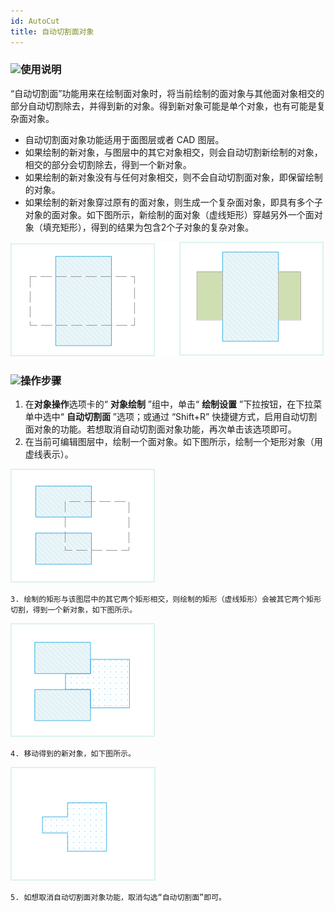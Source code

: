 ```yaml
---
id: AutoCut
title: 自动切割面对象
---
```

### ![](../../../img/read.gif)使用说明

“自动切割面”功能用来在绘制面对象时，将当前绘制的面对象与其他面对象相交的部分自动切割除去，并得到新的对象。得到新对象可能是单个对象，也有可能是复杂面对象。

* 自动切割面对象功能适用于面图层或者 CAD 图层。
* 如果绘制的新对象，与图层中的其它对象相交，则会自动切割新绘制的对象，相交的部分会切割除去，得到一个新对象。
* 如果绘制的新对象没有与任何对象相交，则不会自动切割面对象，即保留绘制的对象。
* 如果绘制的新对象穿过原有的面对象，则生成一个复杂面对象，即具有多个子对象的面对象。如下图所示，新绘制的面对象（虚线矩形）穿越另外一个面对象（填充矩形），得到的结果为包含2个子对象的复杂对象。
 
![](img/CutPGN4.png) 
  
### ![](../../../img/read.gif)操作步骤

1. 在**对象操作**选项卡的“ **对象绘制** ”组中，单击“ **绘制设置** ”下拉按钮，在下拉菜单中选中“ **自动切割面** ”选项；或通过 “Shift+R” 快捷键方式，启用自动切割面对象的功能。若想取消自动切割面对象功能，再次单击该选项即可。   
 2. 在当前可编辑图层中，绘制一个面对象。如下图所示，绘制一个矩形对象（用虚线表示）。
  
  ![](img/CutPGN1.png)  

    3. 绘制的矩形与该图层中的其它两个矩形相交，则绘制的矩形（虚线矩形）会被其它两个矩形切割，得到一个新对象，如下图所示。
  
  ![](img/CutPGN2.png)  

    4. 移动得到的新对象，如下图所示。
  
  ![](img/CutPGN3.png)    


    5. 如想取消自动切割面对象功能，取消勾选“自动切割面”即可。

